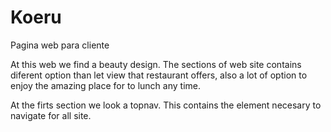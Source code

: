 # Koeru
Pagina web para cliente

At this web we find a beauty design. The sections of web site contains diferent option than let view that restaurant offers, also a lot of option to enjoy the amazing place for to lunch any time.

At the firts section we look a topnav. This contains the element necesary to navigate for all site.

